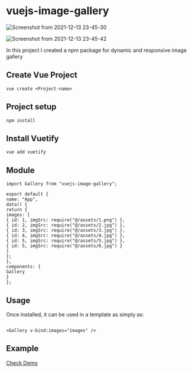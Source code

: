 # vuejs-image-gallery

![Screenshot from 2021-12-13 23-45-30](https://user-images.githubusercontent.com/52847469/145866506-c7b6c43d-8c06-4836-8a7a-82f6357e2d1a.png)

![Screenshot from 2021-12-13 23-45-42](https://user-images.githubusercontent.com/52847469/145866553-fec64c51-90a4-46f4-8533-72577001dad8.png)



In this project I created a npm package for dynamic and responsive image gallery
## Create Vue Project

```
vue create <Project-name>
```

## Project setup

```
npm install
```

## Install Vuetify

```
vue add vuetify
```

## Module

```
import Gallery from "vuejs-image-gallery";
```

```
export default {
name: "App",
data() {
return {
images: [
{ id: 1, imgSrc: require("@/assets/1.png") },
{ id: 2, imgSrc: require("@/assets/2.jpg") },
{ id: 3, imgSrc: require("@/assets/3.jpg") },
{ id: 4, imgSrc: require("@/assets/4.jpg") },
{ id: 5, imgSrc: require("@/assets/5.jpg") },
{ id: 5, imgSrc: require("@/assets/6.jpg") }
]
};
},
components: {
Gallery
}
};

```

## Usage

Once installed, it can be used in a template as simply as:

```

<Gallery v-bind:images="images" />
```

## Example

<a href="https://codesandbox.io/s/vuejs-image-gallery-1n6qb" target="">Check Demo</a>
